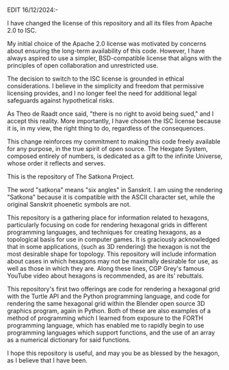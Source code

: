 EDIT 16/12/2024:-

I have changed the license of this repository and all its files from Apache 2.0 to ISC.

My initial choice of the Apache 2.0 license was motivated by concerns about ensuring the 
long-term availability of this code. However, I have always aspired to use a simpler, 
BSD-compatible license that aligns with the principles of open collaboration and 
unrestricted use.

The decision to switch to the ISC license is grounded in ethical considerations. I believe 
in the simplicity and freedom that permissive licensing provides, and I no longer feel the 
need for additional legal safeguards against hypothetical risks.

As Theo de Raadt once said, "there is no right to avoid being sued," and I accept this 
reality. More importantly, I have chosen the ISC license because it is, in my view, 
the right thing to do, regardless of the consequences.

This change reinforces my commitment to making this code freely available for any purpose, 
in the true spirit of open source. The Hexgate System, composed entirely of numbers, 
is dedicated as a gift to the infinite Universe, whose order it reflects and serves.

This is the repository of The Satkona Project.

The word "ṣaṭkoṇa" means "six angles" in Sanskrit.  I am using the rendering
"Satkona" because it is compatible with the ASCII character set, while the
original Sanskrit phoenetic symbols are not.

This repository is a gathering place for information related to hexagons,
particularly focusing on code for rendering hexagonal grids in different
programming languages, and techniques for creating hexagons, as a topological
basis for use in computer games.  It is graciously acknowledged that in some
applications, (such as 3D rendering) the hexagon is not the most desirable shape
for topology.  This repository will include information about cases in which
hexagons may not be maximally desirable for use, as well as those in which they
are. Along these lines, CGP Grey's famous YouTube video about hexagons is
recommended, as are its' rebuttals.

This repository's first two offerings are code for rendering a hexagonal grid
with the Turtle API and the Python programming language, and code for rendering
the same hexagonal grid within the Blender open source 3D graphics program,
again in Python.  Both of these are also examples of a method of programming
which I learned from exposure to the FORTH programming language, which has
enabled me to rapidly begin to use programming languages which support
functions, and the use of an array as a numerical dictionary for said functions.

I hope this repository is useful, and may you be as blessed by the hexagon, as I
believe that I have been.
